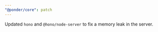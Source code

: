 ```yaml
---
"@ponder/core": patch
---
```


Updated `hono` and `@hono/node-server` to fix a memory leak in the server.
